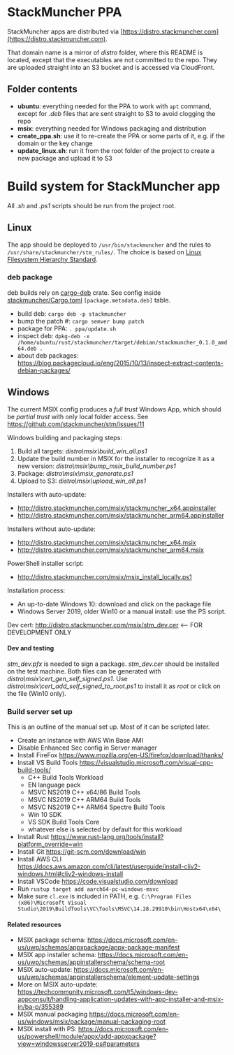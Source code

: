 # StackMuncher PPA

StackMuncher apps are distributed via [https://distro.stackmuncher.com](https://distro.stackmuncher.com).

That domain name is a mirror of *distro* folder, where this README is located, except that the executables are not committed to the repo.
They are uploaded straight into an S3 bucket and is accessed via CloudFront.

## Folder contents

* **ubuntu**: everything needed for the PPA to work with `apt` command, except for *.deb* files that are sent straight to S3 to avoid clogging the repo
* **msix**: everything needed for Windows packaging and distribution 
* **create_ppa.sh**: use it to re-create the PPA or some parts of it, e.g. if the domain or the key change
* **update_linux.sh**: run it from the root folder of the project to create a new package and upload it to S3 

# Build system for StackMuncher app

All *.sh* and *.ps1* scripts should be run from the project root.

## Linux

The app should be deployed to `/usr/bin/stackmuncher` and the rules to `/usr/share/stackmuncher/stm_rules/`. The choice is based on [Linux Filesystem Hierarchy Standard](https://www.pathname.com/fhs/).

### deb package

deb builds rely on [cargo-deb](https://crates.io/crates/cargo-deb) crate. See config inside [stackmuncher/Cargo.toml](stackmuncher/Cargo.toml) `[package.metadata.deb]` table.
* build deb: `cargo deb -p stackmuncher`
* bump the patch #: `cargo semver bump patch`
* package for PPA: `. ppa/update.sh`
* inspect deb: `dpkg-deb -x /home/ubuntu/rust/stackmuncher/target/debian/stackmuncher_0.1.0_amd64.deb .`
* about deb packages: https://blog.packagecloud.io/eng/2015/10/13/inspect-extract-contents-debian-packages/

## Windows

The current MSIX config produces a *full trust* Windows App, which should be *partial trust* with only local folder access. See https://github.com/stackmuncher/stm/issues/11

Windows building and packaging steps:

1. Build all targets: *distro\msix\build_win_all.ps1*
2. Update the build number in MSIX for the installer to recognize it as a new version: *distro\msix\bump_msix_build_number.ps1*
3. Package: *distro\msix\msix_generate.ps1*
4. Upload to S3: *distro\msix\upload_win_all.ps1*

Installers with auto-update:
* http://distro.stackmuncher.com/msix/stackmuncher_x64.appinstaller
* http://distro.stackmuncher.com/msix/stackmuncher_arm64.appinstaller

Installers without auto-update:
* http://distro.stackmuncher.com/msix/stackmuncher_x64.msix
* http://distro.stackmuncher.com/msix/stackmuncher_arm64.msix

PowerShell installer script:
* http://distro.stackmuncher.com/msix/msix_install_locally.ps1

Installation process:
* An up-to-date Windows 10: download and click on the package file
* Windows Server 2019, older Win10 or a manual install: use the PS script. 

Dev cert: http://distro.stackmuncher.com/msix/stm_dev.cer <-- FOR DEVELOPMENT ONLY

#### Dev and testing

*stm_dev.pfx* is needed to sign a package. *stm_dev.cer* should be installed on the test machine. Both files can be generated with *distro\msix\cert_gen_self_signed.ps1*.
Use *distro\msix\cert_add_self_signed_to_root.ps1* to install it as *root* or click on the file (Win10 only).

### Build server set up

This is an outline of the manual set up. Most of it can be scripted later.

* Create an instance with AWS Win Base AMI
* Disable Enhanced Sec config in Server manager
* Install FireFox https://www.mozilla.org/en-US/firefox/download/thanks/
* Install VS Build Tools https://visualstudio.microsoft.com/visual-cpp-build-tools/
  * C++ Build Tools Workload
  * EN language pack
  * MSVC NS2019 C++ x64/86 Build Tools
  * MSVC NS2019 C++ ARM64 Build Tools
  * MSVC NS2019 C++ ARM64 Spectre Build Tools
  * Win 10 SDK
  * VS SDK Build Tools Core
  * whatever else is selected by default for this workload
* Install Rust https://www.rust-lang.org/tools/install?platform_override=win
* Install Git https://git-scm.com/download/win
* Install AWS CLI https://docs.aws.amazon.com/cli/latest/userguide/install-cliv2-windows.html#cliv2-windows-install
* Install VSCode https://code.visualstudio.com/download
* Run `rustup target add aarch64-pc-windows-msvc`
* Make sure `cl.exe` is included in PATH, e.g. `C:\Program Files (x86)\Microsoft Visual Studio\2019\BuildTools\VC\Tools\MSVC\14.28.29910\bin\Hostx64\x64\`


#### Related resources

* MSIX package schema: https://docs.microsoft.com/en-us/uwp/schemas/appxpackage/appx-package-manifest
* MSIX app installer schema: https://docs.microsoft.com/en-us/uwp/schemas/appinstallerschema/schema-root
* MSIX auto-update: https://docs.microsoft.com/en-us/uwp/schemas/appinstallerschema/element-update-settings
* More on MSIX auto-update: https://techcommunity.microsoft.com/t5/windows-dev-appconsult/handling-application-updates-with-app-installer-and-msix-in/ba-p/355389
* MSIX manual packaging https://docs.microsoft.com/en-us/windows/msix/package/manual-packaging-root
* MSIX install with PS: https://docs.microsoft.com/en-us/powershell/module/appx/add-appxpackage?view=windowsserver2019-ps#parameters